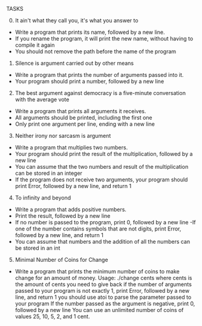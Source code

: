 TASKS

0. It ain't what they call you, it's what you answer to
- Write a program that prints its name, followed by a new line.
- If you rename the program, it will print the new name, without having to compile it again
- You should not remove the path before the name of the program

1. Silence is argument carried out by other means
- Write a program that prints the number of arguments passed into it.
- Your program should print a number, followed by a new line

2. The best argument against democracy is a five-minute conversation with the average vote
- Write a program that prints all arguments it receives.
- All arguments should be printed, including the first one
- Only print one argument per line, ending with a new line

3. Neither irony nor sarcasm is argument
- Write a program that multiplies two numbers.
- Your program should print the result of the multiplication, followed by a new line
- You can assume that the two numbers and result of the multiplication can be stored in an integer
- If the program does not receive two arguments, your program should print Error, followed by a new line, and return 1

4. To infinity and beyond
- Write a program that adds positive numbers.
- Print the result, followed by a new line
- If no number is passed to the program, print 0, followed by a new line
-If one of the number contains symbols that are not digits, print Error, followed by a new line, and return 1
- You can assume that numbers and the addition of all the numbers can be stored in an int

5. Minimal Number of Coins for Change
- Write a program that prints the minimum number of coins to make change for an amount of money.
Usage: ./change cents
where cents is the amount of cents you need to give back if the number of arguments passed to your program is not exactly 1, print Error, followed by a new line, and return 1 you should use atoi to parse the parameter passed to your program
If the number passed as the argument is negative, print 0, followed by a new line
You can use an unlimited number of coins of values 25, 10, 5, 2, and 1 cent.
